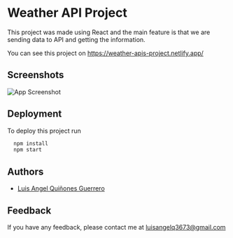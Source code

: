 # Weather API Project

This project was made using React and the main feature is that we are sending data to API and getting the information.

You can see this project on https://weather-apis-project.netlify.app/

## Screenshots

![App Screenshot](https://d33wubrfki0l68.cloudfront.net/6147e6c5b3d62a0008f206dd/screenshot_2021-09-20-01-42-49-0000.png)


## Deployment

To deploy this project run

```bash
  npm install
  npm start
```

  
## Authors

- [Luis Angel Quiñones Guerrero](https://github.com/luisangelq)

  
## Feedback

If you have any feedback, please contact me at luisangelq3673@gmail.com
